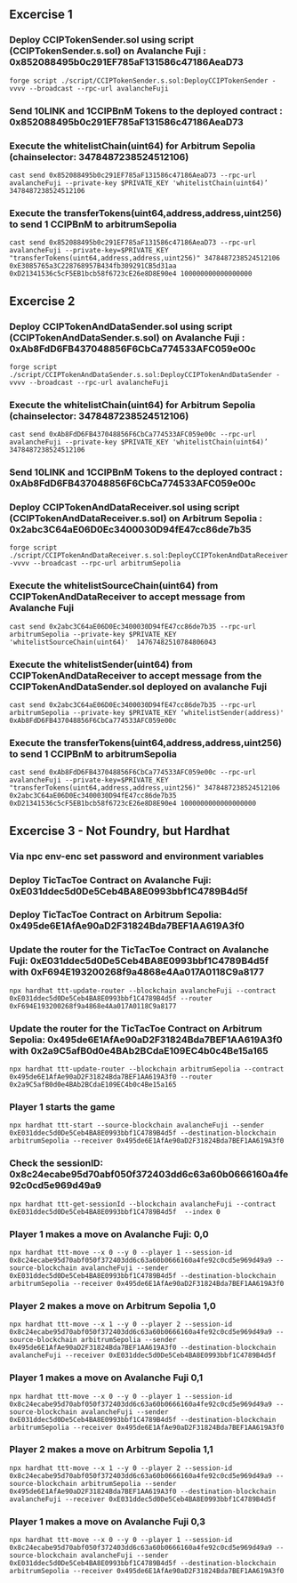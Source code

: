 ## Excercise 1

### Deploy CCIPTokenSender.sol using script (CCIPTokenSender.s.sol) on Avalanche Fuji : 0x852088495b0c291EF785aF131586c47186AeaD73
````forge script ./script/CCIPTokenSender.s.sol:DeployCCIPTokenSender -vvvv --broadcast --rpc-url avalancheFuji````

### Send 10LINK and 1CCIPBnM Tokens to the deployed contract : 0x852088495b0c291EF785aF131586c47186AeaD73
### Execute the whitelistChain(uint64) for Arbitrum Sepolia (chainselector: 3478487238524512106)
````cast send 0x852088495b0c291EF785aF131586c47186AeaD73 --rpc-url avalancheFuji --private-key $PRIVATE_KEY 'whitelistChain(uint64)’ 3478487238524512106````
### Execute the transferTokens(uint64,address,address,uint256) to send 1 CCIPBnM to arbitrumSepolia 
````cast send 0x852088495b0c291EF785aF131586c47186AeaD73 --rpc-url avalancheFuji --private-key=$PRIVATE_KEY "transferTokens(uint64,address,address,uint256)" 3478487238524512106 0xE3085765a3C228768957B434fb309291CB5d31aa 0xD21341536c5cF5EB1bcb58f6723cE26e8D8E90e4 100000000000000000````




## Excercise 2

### Deploy CCIPTokenAndDataSender.sol using script (CCIPTokenAndDataSender.s.sol) on Avalanche Fuji : 0xAb8FdD6FB437048856F6CbCa774533AFC059e00c
````forge script ./script/CCIPTokenAndDataSender.s.sol:DeployCCIPTokenAndDataSender -vvvv --broadcast --rpc-url avalancheFuji````
### Execute the whitelistChain(uint64) for Arbitrum Sepolia (chainselector: 3478487238524512106)
````cast send 0xAb8FdD6FB437048856F6CbCa774533AFC059e00c --rpc-url avalancheFuji --private-key $PRIVATE_KEY 'whitelistChain(uint64)’ 3478487238524512106````
### Send 10LINK and 1CCIPBnM Tokens to the deployed contract : 0xAb8FdD6FB437048856F6CbCa774533AFC059e00c
### Deploy CCIPTokenAndDataReceiver.sol using script (CCIPTokenAndDataReceiver.s.sol) on Arbitrum Sepolia : 0x2abc3C64aE06D0Ec3400030D94fE47cc86de7b35
````forge script ./script/CCIPTokenAndDataReceiver.s.sol:DeployCCIPTokenAndDataReceiver -vvvv --broadcast --rpc-url arbitrumSepolia````
### Execute the whitelistSourceChain(uint64) from CCIPTokenAndDataReceiver to accept message from Avalanche Fuji
````cast send 0x2abc3C64aE06D0Ec3400030D94fE47cc86de7b35 --rpc-url arbitrumSepolia --private-key $PRIVATE_KEY 'whitelistSourceChain(uint64)'  14767482510784806043````
### Execute the whitelistSender(uint64) from CCIPTokenAndDataReceiver to accept message from the CCIPTokenAndDataSender.sol deployed on avalanche Fuji
````cast send 0x2abc3C64aE06D0Ec3400030D94fE47cc86de7b35 --rpc-url arbitrumSepolia --private-key $PRIVATE_KEY ‘whitelistSender(address)' 0xAb8FdD6FB437048856F6CbCa774533AFC059e00c````
### Execute the transferTokens(uint64,address,address,uint256) to send 1 CCIPBnM to arbitrumSepolia 
````cast send 0xAb8FdD6FB437048856F6CbCa774533AFC059e00c --rpc-url avalancheFuji --private-key=$PRIVATE_KEY "transferTokens(uint64,address,address,uint256)" 3478487238524512106 0x2abc3C64aE06D0Ec3400030D94fE47cc86de7b35 0xD21341536c5cF5EB1bcb58f6723cE26e8D8E90e4 1000000000000000000````



## Excercise 3 - Not Foundry, but Hardhat

### Via npc env-enc set password and environment variables
### Deploy TicTacToe Contract on Avalanche Fuji: 0xE031ddec5d0De5Ceb4BA8E0993bbf1C4789B4d5f
### Deploy TicTacToe Contract on Arbitrum Sepolia: 0x495de6E1AfAe90aD2F31824Bda7BEF1AA619A3f0
### Update the router for the TicTacToe Contract on Avalanche Fuji: 0xE031ddec5d0De5Ceb4BA8E0993bbf1C4789B4d5f with 0xF694E193200268f9a4868e4Aa017A0118C9a8177
````npx hardhat ttt-update-router --blockchain avalancheFuji --contract 0xE031ddec5d0De5Ceb4BA8E0993bbf1C4789B4d5f --router 0xF694E193200268f9a4868e4Aa017A0118C9a8177````
### Update the router for the TicTacToe Contract on Arbitrum Sepolia: 0x495de6E1AfAe90aD2F31824Bda7BEF1AA619A3f0 with 0x2a9C5afB0d0e4BAb2BCdaE109EC4b0c4Be15a165
````npx hardhat ttt-update-router --blockchain arbitrumSepolia --contract 0x495de6E1AfAe90aD2F31824Bda7BEF1AA619A3f0 --router 0x2a9C5afB0d0e4BAb2BCdaE109EC4b0c4Be15a165````
### Player 1 starts the game
````npx hardhat ttt-start --source-blockchain avalancheFuji --sender  0xE031ddec5d0De5Ceb4BA8E0993bbf1C4789B4d5f --destination-blockchain arbitrumSepolia --receiver 0x495de6E1AfAe90aD2F31824Bda7BEF1AA619A3f0````
### Check the sessionID: 0x8c24ecabe95d70abf050f372403dd6c63a60b0666160a4fe92c0cd5e969d49a9
````npx hardhat ttt-get-sessionId --blockchain avalancheFuji --contract 0xE031ddec5d0De5Ceb4BA8E0993bbf1C4789B4d5f  --index 0````

### Player 1 makes a move on Avalanche Fuji: 0,0
````npx hardhat ttt-move --x 0 --y 0 --player 1 --session-id 0x8c24ecabe95d70abf050f372403dd6c63a60b0666160a4fe92c0cd5e969d49a9 --source-blockchain avalancheFuji --sender 0xE031ddec5d0De5Ceb4BA8E0993bbf1C4789B4d5f --destination-blockchain arbitrumSepolia --receiver 0x495de6E1AfAe90aD2F31824Bda7BEF1AA619A3f0````

### Player 2 makes a move on Arbitrum Sepolia 1,0
````npx hardhat ttt-move --x 1 --y 0 --player 2 --session-id 0x8c24ecabe95d70abf050f372403dd6c63a60b0666160a4fe92c0cd5e969d49a9 --source-blockchain arbitrumSepolia --sender 0x495de6E1AfAe90aD2F31824Bda7BEF1AA619A3f0 --destination-blockchain avalancheFuji --receiver 0xE031ddec5d0De5Ceb4BA8E0993bbf1C4789B4d5f````

### Player 1 makes a move on Avalanche Fuji 0,1
````npx hardhat ttt-move --x 0 --y 0 --player 1 --session-id 0x8c24ecabe95d70abf050f372403dd6c63a60b0666160a4fe92c0cd5e969d49a9 --source-blockchain avalancheFuji --sender 0xE031ddec5d0De5Ceb4BA8E0993bbf1C4789B4d5f --destination-blockchain arbitrumSepolia --receiver 0x495de6E1AfAe90aD2F31824Bda7BEF1AA619A3f0````

### Player 2 makes a move on Arbitrum Sepolia 1,1
````npx hardhat ttt-move --x 1 --y 0 --player 2 --session-id 0x8c24ecabe95d70abf050f372403dd6c63a60b0666160a4fe92c0cd5e969d49a9 --source-blockchain arbitrumSepolia --sender 0x495de6E1AfAe90aD2F31824Bda7BEF1AA619A3f0 --destination-blockchain avalancheFuji --receiver 0xE031ddec5d0De5Ceb4BA8E0993bbf1C4789B4d5f````

### Player 1 makes a move on Avalanche Fuji 0,3
````npx hardhat ttt-move --x 0 --y 0 --player 1 --session-id 0x8c24ecabe95d70abf050f372403dd6c63a60b0666160a4fe92c0cd5e969d49a9 --source-blockchain avalancheFuji --sender 0xE031ddec5d0De5Ceb4BA8E0993bbf1C4789B4d5f --destination-blockchain arbitrumSepolia --receiver 0x495de6E1AfAe90aD2F31824Bda7BEF1AA619A3f0````

